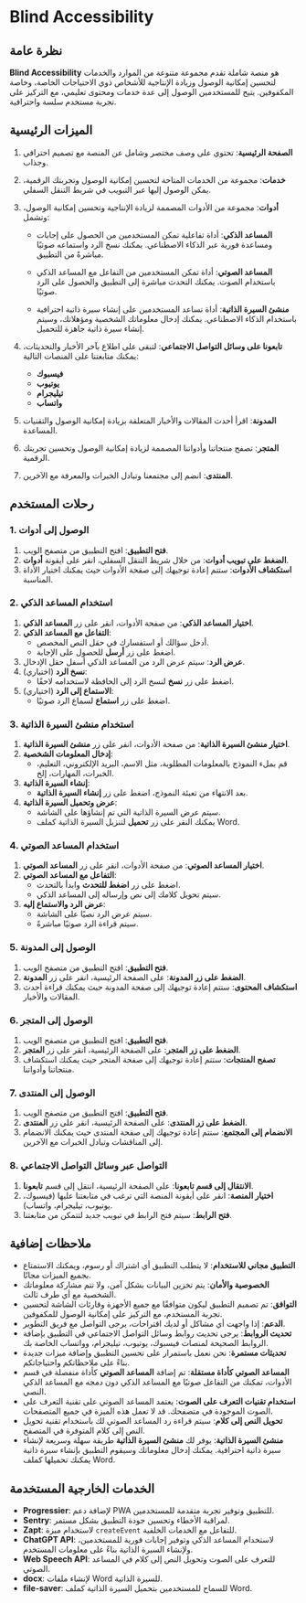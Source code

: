 # Blind Accessibility

## نظرة عامة

**Blind Accessibility** هو منصة شاملة تقدم مجموعة متنوعة من الموارد والخدمات لتحسين إمكانية الوصول وزيادة الإنتاجية للأشخاص ذوي الاحتياجات الخاصة، وخاصة المكفوفين. يتيح للمستخدمين الوصول إلى عدة خدمات ومحتوى تعليمي، مع التركيز على تجربة مستخدم سلسة واحترافية.

## الميزات الرئيسية

1. **الصفحة الرئيسية**: تحتوي على وصف مختصر وشامل عن المنصة مع تصميم احترافي وجذاب.

2. **خدمات**: مجموعة من الخدمات المتاحة لتحسين إمكانية الوصول وتجربتك الرقمية، يمكن الوصول إليها عبر التبويب في شريط التنقل السفلي.

3. **أدوات**: مجموعة من الأدوات المصممة لزيادة الإنتاجية وتحسين إمكانية الوصول، وتشمل:

   - **المساعد الذكي**: أداة تفاعلية تمكن المستخدمين من الحصول على إجابات ومساعدة فورية عبر الذكاء الاصطناعي. يمكنك نسخ الرد واستماعه صوتيًا مباشرةً من التطبيق.

   - **المساعد الصوتي**: أداة تمكن المستخدمين من التفاعل مع المساعد الذكي باستخدام الصوت. يمكنك التحدث مباشرة إلى التطبيق والحصول على الرد صوتيًا.

   - **منشئ السيرة الذاتية**: أداة تساعد المستخدمين على إنشاء سيرة ذاتية احترافية باستخدام الذكاء الاصطناعي. يمكنك إدخال معلوماتك الشخصية ومؤهلاتك، وسيتم إنشاء سيرة ذاتية جاهزة للتحميل.

4. **تابعونا على وسائل التواصل الاجتماعي**: لتبقى على اطلاع بآخر الأخبار والتحديثات، يمكنك متابعتنا على المنصات التالية:

   - **فيسبوك**
   - **يوتيوب**
   - **تيليجرام**
   - **واتساب**

5. **المدونة**: اقرأ أحدث المقالات والأخبار المتعلقة بزيادة إمكانية الوصول والتقنيات المساعدة.

6. **المتجر**: تصفح منتجاتنا وأدواتنا المصممة لزيادة إمكانية الوصول وتحسين تجربتك الرقمية.

7. **المنتدى**: انضم إلى مجتمعنا وتبادل الخبرات والمعرفة مع الآخرين.

## رحلات المستخدم

### 1. الوصول إلى أدوات

1. **فتح التطبيق**: افتح التطبيق من متصفح الويب.
2. **الضغط على تبويب أدوات**: من خلال شريط التنقل السفلي، انقر على أيقونة **أدوات**.
3. **استكشاف الأدوات**: ستتم إعادة توجيهك إلى صفحة الأدوات حيث يمكنك اختيار الأداة المناسبة.

### 2. استخدام المساعد الذكي

1. **اختيار المساعد الذكي**: من صفحة الأدوات، انقر على زر **المساعد الذكي**.
2. **التفاعل مع المساعد الذكي**:
   - أدخل سؤالك أو استفسارك في حقل النص المخصص.
   - اضغط على زر **أرسل** للحصول على الإجابة.
3. **عرض الرد**: سيتم عرض الرد من المساعد الذكي أسفل حقل الإدخال.
4. **نسخ الرد** (اختياري):
   - اضغط على زر **نسخ** لنسخ الرد إلى الحافظة لاستخدامه لاحقًا.
5. **الاستماع إلى الرد** (اختياري):
   - اضغط على زر **استماع** لسماع الرد صوتيًا.

### 3. استخدام منشئ السيرة الذاتية

1. **اختيار منشئ السيرة الذاتية**: من صفحة الأدوات، انقر على زر **منشئ السيرة الذاتية**.
2. **إدخال المعلومات الشخصية**:
   - قم بملء النموذج بالمعلومات المطلوبة، مثل الاسم، البريد الإلكتروني، التعليم، الخبرات، المهارات، إلخ.
3. **إنشاء السيرة الذاتية**:
   - بعد الانتهاء من تعبئة النموذج، اضغط على زر **إنشاء السيرة الذاتية**.
4. **عرض وتحميل السيرة الذاتية**:
   - سيتم عرض السيرة الذاتية التي تم إنشاؤها على الشاشة.
   - يمكنك النقر على زر **تحميل** لتنزيل السيرة الذاتية كملف Word.

### 4. استخدام المساعد الصوتي

1. **اختيار المساعد الصوتي**: من صفحة الأدوات، انقر على زر **المساعد الصوتي**.
2. **التفاعل مع المساعد الصوتي**:
   - اضغط على زر **اضغط للتحدث** وابدأ بالتحدث.
   - سيتم تحويل كلامك إلى نص وإرساله إلى المساعد الذكي.
3. **عرض الرد والاستماع إليه**:
   - سيتم عرض الرد نصيًا على الشاشة.
   - سيتم قراءة الرد صوتيًا مباشرةً.

### 5. الوصول إلى المدونة

1. **فتح التطبيق**: افتح التطبيق من متصفح الويب.
2. **الضغط على زر المدونة**: على الصفحة الرئيسية، انقر على زر **المدونة**.
3. **استكشاف المحتوى**: ستتم إعادة توجيهك إلى صفحة المدونة حيث يمكنك قراءة أحدث المقالات والأخبار.

### 6. الوصول إلى المتجر

1. **فتح التطبيق**: افتح التطبيق من متصفح الويب.
2. **الضغط على زر المتجر**: على الصفحة الرئيسية، انقر على زر **المتجر**.
3. **تصفح المنتجات**: ستتم إعادة توجيهك إلى صفحة المتجر حيث يمكنك استكشاف منتجاتنا وأدواتنا.

### 7. الوصول إلى المنتدى

1. **فتح التطبيق**: افتح التطبيق من متصفح الويب.
2. **الضغط على زر المنتدى**: على الصفحة الرئيسية، انقر على زر **المنتدى**.
3. **الانضمام إلى المجتمع**: ستتم إعادة توجيهك إلى صفحة المنتدى حيث يمكنك الانضمام إلى المناقشات وتبادل الخبرات مع الآخرين.

### 8. التواصل عبر وسائل التواصل الاجتماعي

1. **الانتقال إلى قسم تابعونا**: على الصفحة الرئيسية، انتقل إلى قسم **تابعونا**.
2. **اختيار المنصة**: انقر على أيقونة المنصة التي ترغب في متابعتنا عليها (فيسبوك، يوتيوب، تيليجرام، واتساب).
3. **فتح الرابط**: سيتم فتح الرابط في تبويب جديد لتتمكن من متابعتنا.

## ملاحظات إضافية

- **التطبيق مجاني للاستخدام**: لا يتطلب التطبيق أي اشتراك أو رسوم، ويمكنك الاستمتاع بجميع الميزات مجانًا.
- **الخصوصية والأمان**: يتم تخزين البيانات بشكل آمن، ولا تتم مشاركة معلوماتك الشخصية مع أي طرف ثالث.
- **التوافق**: تم تصميم التطبيق ليكون متوافقًا مع جميع الأجهزة وقارئات الشاشة لتحسين تجربة المستخدم، مع التركيز على إمكانية الوصول للمكفوفين.
- **الدعم**: إذا واجهت أي مشاكل أو لديك اقتراحات، يرجى التواصل مع فريق التطوير.
- **تحديث الروابط**: يرجى تحديث روابط وسائل التواصل الاجتماعي في التطبيق بإضافة الروابط الصحيحة لمنصات فيسبوك، يوتيوب، تيليجرام، وواتساب الخاصة بك.
- **تحديثات مستمرة**: نحن نعمل باستمرار على تحسين التطبيق وإضافة ميزات جديدة بناءً على ملاحظاتكم واحتياجاتكم.
- **المساعد الصوتي كأداة مستقلة**: تم إضافة **المساعد الصوتي** كأداة منفصلة في قسم الأدوات، تمكنك من التفاعل صوتيًا مع المساعد الذكي دون دمجه مع المساعد الذكي النصي.
- **استخدام تقنيات التعرف على الصوت**: يعتمد المساعد الصوتي على تقنية التعرف على الصوت الموجودة في متصفحك. قد لا تعمل هذه الميزة في جميع المتصفحات.
- **تحويل النص إلى كلام**: سيتم قراءة رد المساعد الصوتي لك باستخدام تقنية تحويل النص إلى كلام المتوفرة في المتصفح.
- **منشئ السيرة الذاتية**: يوفر لك **منشئ السيرة الذاتية** طريقة سهلة وسريعة لإنشاء سيرة ذاتية احترافية. يمكنك إدخال معلوماتك وسيقوم التطبيق بإنشاء سيرة ذاتية يمكنك تحميلها كملف Word.

## الخدمات الخارجية المستخدمة

- **Progressier**: لإضافة دعم PWA للتطبيق وتوفير تجربة متقدمة للمستخدمين.
- **Sentry**: لمراقبة الأخطاء وتحسين جودة التطبيق بشكل مستمر.
- **Zapt**: لاستخدام ميزة `createEvent` للتفاعل مع الخدمات الخلفية.
- **ChatGPT API**: لاستخدام المساعد الذكي وتوفير إجابات فورية للمستخدمين، ولإنشاء السيرة الذاتية بناءً على معلومات المستخدم.
- **Web Speech API**: للتعرف على الصوت وتحويل النص إلى كلام في المساعد الصوتي.
- **docx**: لإنشاء ملفات Word للسيرة الذاتية.
- **file-saver**: للسماح للمستخدمين بتحميل السيرة الذاتية كملف Word.
